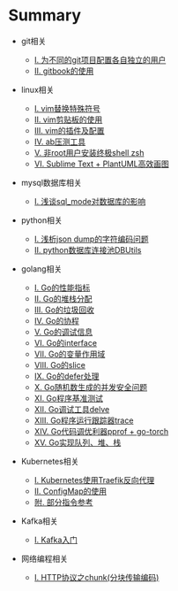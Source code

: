 # Summary

* git相关
    * [I. 为不同的git项目配置各自独立的用户](./git/user.md)
    * [II. gitbook的使用](./git/gitbook.md)

* linux相关
    * [I. vim替换特殊符号](./linux/vim_replace.md)
    * [II. vim剪贴板的使用](./linux/vim_paste.md)
    * [III. vim的插件及配置](./linux/vim_conf.md)
    * [IV. ab压测工具](./linux/ab.md)
    * [V. 非root用户安装终极shell zsh](./linux/zsh.md)
    * [VI. Sublime Text + PlantUML高效画图](./linux/plantuml.md)
 
* mysql数据库相关

	* [I. 浅谈sql_mode对数据库的影响](./mysql/sql_mode.md)

* python相关
    * [I. 浅析json dump的字符编码问题](./python/character.md)
    * [II. python数据库连接池DBUtils](./python/dbutils.md)

* golang相关
    * [I. Go的性能指标](./golang/performance.md)
    * [II. Go的堆栈分配](./golang/heap_stack.md)
    * [III. Go的垃圾回收](./golang/gc.md)
    * [IV. Go的协程](./golang/goroutine.md)
    * [V. Go的调试信息](./golang/stack_trace.md)
    * [VI. Go的interface](./golang/composition.md)
    * [VII. Go的变量作用域](./golang/operator.md)
    * [VIII. Go的slice](./golang/slice.md)
    * [IX. Go的defer处理](./golang/defer.md)
    * [X. Go随机数生成的并发安全问题](./golang/rand.md)
    * [XI. Go程序基准测试](./go_tool/go_test.md)
    * [XII. Go调试工具delve](./go_tool/delve.md)
    * [XIII. Go程序运行跟踪器trace](./go_tool/trace.md)
    * [XIV. Go代码调优利器pprof + go-torch](./go_tool/go-torch.md)
    * [XV. Go实现队列、堆、栈](./golang/container.md)

* Kubernetes相关
    * [I. Kubernetes使用Traefik反向代理](./kubernetes/traefik.md)
    * [II. ConfigMap的使用](./kubernetes/configmap.md)
    * [附. 部分指令参考](./kubernetes/commands.md)

* Kafka相关
    * [I. Kafka入门](./kafka/quick_start.md)

* 网络编程相关
    * [I. HTTP协议之chunk(分块传输编码)](./network/chunk.md)
